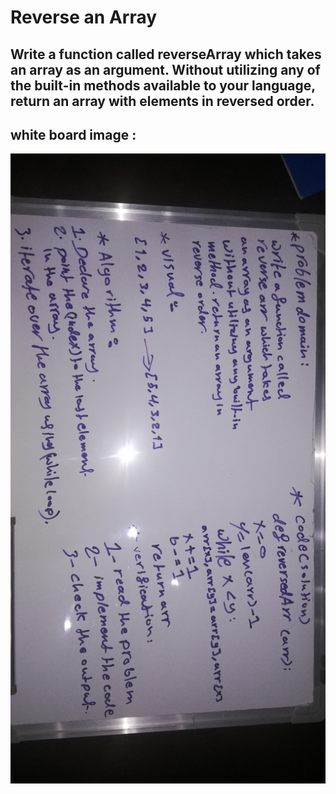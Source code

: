 # Reverse an Array

## Write a function called reverseArray which takes an array as an argument. Without utilizing any of the built-in methods available to your language, return an array with elements in reversed order.

## white board image : 

![](whiteboard.jpg)
